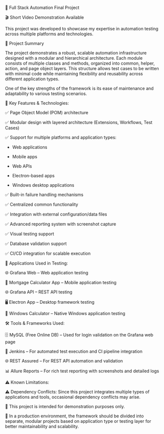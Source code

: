 🔧 Full Stack Automation Final Project

🎬 Short Video Demonstration Available


This project was developed to showcase my expertise in automation testing across multiple platforms and technologies.


📌 Project Summary

The project demonstrates a robust, scalable automation infrastructure designed with a modular and hierarchical architecture. Each module consists of multiple classes and methods, organized into common, helper, action, and page object layers. This structure allows test cases to be written with minimal code while maintaining flexibility and reusability across different application types.

One of the key strengths of the framework is its ease of maintenance and adaptability to various testing scenarios.

🧩 Key Features & Technologies:

✅ Page Object Model (POM) architecture

✅ Modular design with layered architecture (Extensions, Workflows, Test Cases)

✅ Support for multiple platforms and application types:

* Web applications

* Mobile apps

* Web APIs

* Electron-based apps

* Windows desktop applications

✅ Built-in failure handling mechanisms

✅ Centralized common functionality

✅ Integration with external configuration/data files

✅ Advanced reporting system with screenshot capture

✅ Visual testing support

✅ Database validation support

✅ CI/CD integration for scalable execution

🧪 Applications Used in Testing:

🌐 Grafana Web – Web application testing

📱 Mortgage Calculator App – Mobile application testing

🌐 Grafana API – REST API testing

🖥️ Electron App – Desktop framework testing

🧮 Windows Calculator – Native Windows application testing

🛠 Tools & Frameworks Used:

🗄️ MySQL (Free Online DB) – Used for login validation on the Grafana web page

🔧 Jenkins – For automated test execution and CI pipeline integration

🌐 REST Assured – For REST API automation and validation

📊 Allure Reports – For rich test reporting with screenshots and detailed logs

⚠ Known Limitations:

⚠ Dependency Conflicts: Since this project integrates multiple types of applications and tools, occasional dependency conflicts may arise.

🧪 This project is intended for demonstration purposes only.

🧩 In a production environment, the framework should be divided into separate, modular projects based on application type or testing layer for better maintainability and scalability.
